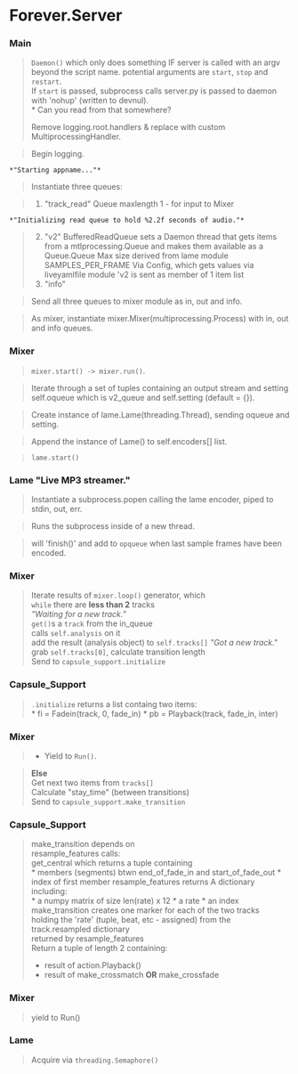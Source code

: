 # Forever.Server #
### Main ###
> `Daemon()` which only does something IF server is called with an argv beyond the script name.
>       potential arguments are `start`, `stop` and `restart`.  
>       If `start` is passed, subprocess calls server.py is passed to daemon with 'nohup' (written to devnul).  
>        * Can you read from that somewhere?
>       
> Remove logging.root.handlers & replace with custom MultiprocessingHandler.

> Begin logging.

    *"Starting appname..."*  

>   Instantiate three queues:

>    1. "track_read" Queue maxlength 1 - for input to Mixer

    *"Initializing read queue to hold %2.2f seconds of audio."*
    
>    2. "v2" BufferedReadQueue sets a Daemon thread that gets items from a mtlprocessing.Queue
>       and makes them available as a Queue.Queue
>       Max size derived from lame module SAMPLES_PER_FRAME
>       Via Config, which gets values via liveyamlfile module
>           'v2 is sent as member of 1 item list
>    3. "info" 
    
> Send all three queues to mixer module as in, out and info. 

> As mixer, instantiate mixer.Mixer(multiprocessing.Process) with in, out and info queues. 

### Mixer ###
> `mixer.start() -> mixer.run()`.

>   Iterate through a set of tuples containing an output stream and setting 
>   self.oqueue which is v2_queue and self.setting (default = {}). 

>   Create instance of lame.Lame(threading.Thread), sending oqueue and setting. 

>   Append the instance of Lame() to self.encoders[] list.

>   `lame.start()`

### Lame "Live MP3 streamer." ###

>   Instantiate a subprocess.popen calling the lame encoder, piped to stdin, out, err. 

>   Runs the subprocess inside of a new thread. 

>   will 'finish()' and add to `opqueue` when last sample frames have been encoded. 

### Mixer ###
>   Iterate results of `mixer.loop()` generator, which  
    `while` there are **less than 2** tracks  
    *"Waiting for a new track."*  
    `get()`s a `track` from the in_queue  
    calls `self.analysis` on it  
    add the result (analysis object) to `self.tracks[]` 
    *"Got a new track."* 
    grab  `self.tracks[0]`, calculate transition length  
    Send to `capsule_support.initialize`

### Capsule_Support ###   

>   `.initialize` returns a list containg two items:  
        * fi = Fadein(track, 0, fade_in)
        * pb = Playback(track, fade_in, inter) 

### Mixer ###
>   * Yield to `Run()`.  

>   **Else**  
    Get next two items from `tracks[]`  
    Calculate "stay_time" (between transitions)    
    Send to `capsule_support.make_transition`  
    
### Capsule_Support ### 
>   make_transition depends on  
>   resample_features calls:  
>   get_central which returns a tuple containing  
        * members (segments) btwn end_of_fade_in and start_of_fade_out
        * index of first member 
>   resample_features returns A dictionary including:  
        * a numpy matrix of size len(rate) x 12
        * a rate
        * an index
>   make_transition creates one marker for each of the two tracks  
>   holding the 'rate' (tuple, beat, etc - assigned) from the track.resampled dictionary  
>   returned by resample_features  
>   Return a tuple of length 2 containing:  
>   * result of action.Playback()
>   * result of make_crossmatch **OR** make_crossfade

### Mixer ###
>   yield to Run()

### Lame ###

>   Acquire via `threading.Semaphore()`
        
        